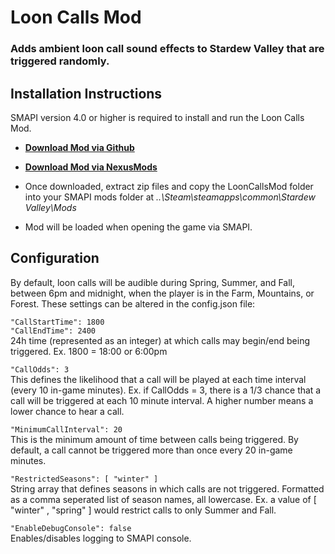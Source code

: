 # Loon Calls Mod

### Adds ambient loon call sound effects to Stardew Valley that are triggered randomly. 

## Installation Instructions

SMAPI version 4.0 or higher is required to install and run the Loon Calls Mod.

- **[Download Mod via Github](https://github.com/Graham-Nelson73/LoonCallsMod/releases/tag/1.0.3)**
  
- **[Download Mod via NexusMods](https://www.nexusmods.com/stardewvalley/mods/27045/)**

- Once downloaded, extract zip files and copy the LoonCallsMod folder into your SMAPI mods folder at *..\Steam\steamapps\common\Stardew Valley\Mods*

- Mod will be loaded when opening the game via SMAPI.

## Configuration

By default, loon calls will be audible during Spring, Summer, and Fall, between 6pm and midnight, when the player is in the Farm, Mountains, or Forest. These settings can be altered in the config.json file:

`"CallStartTime": 1800`<br/>
`"CallEndTime": 2400`<br/>
24h time (represented as an integer) at which calls may begin/end being triggered. Ex. 1800 = 18:00 or 6:00pm

`"CallOdds": 3`<br/>
This defines the likelihood that a call will be played at each time interval (every 10 in-game minutes). Ex. if CallOdds = 3, 
there is a 1/3 chance that a call will be triggered at each 10 minute interval. A higher number means a lower chance to hear a call.

`"MinimumCallInterval": 20`<br/>
This is the minimum amount of time between calls being triggered. By default, a call cannot be triggered more than once every 20 in-game minutes.

`"RestrictedSeasons": [ "winter" ]`<br/>
String array that defines seasons in which calls are not triggered. Formatted as a comma seperated list of season names, all lowercase. 
Ex. a value of [ "winter" , "spring" ] would restrict calls to only Summer and Fall.

`"EnableDebugConsole": false`<br/>
Enables/disables logging to SMAPI console.
